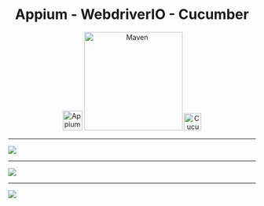 <h1 align="center">Appium - WebdriverIO - Cucumber</h1>
<p align="center">
     <a>
        <img alt="Appium" src="https://i.imgur.com/ekYuUDC.png" width="40">
    </a>
    <a>
        <img alt="Maven" src="https://i.imgur.com/kan0DsV.png" width="200">
    </a>
    <a>
        <img alt="Cucumber" src="https://i.imgur.com/Qm3xghq.png" width="35">
    </a>
</p>

***



![](https://i.imgur.com/h7idtFe.png)
***
![](https://i.imgur.com/R34rMUe.png)
***
![](https://i.imgur.com/pCJqG4l.png)

